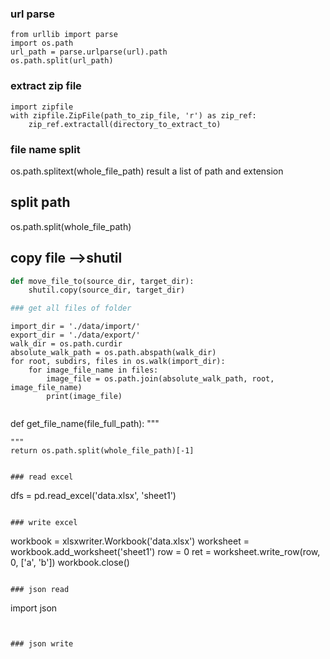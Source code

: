 
### url parse
```
from urllib import parse
import os.path
url_path = parse.urlparse(url).path
os.path.split(url_path)
```

### extract zip file
```
import zipfile
with zipfile.ZipFile(path_to_zip_file, 'r') as zip_ref:
    zip_ref.extractall(directory_to_extract_to)
```

### file name split
os.path.splitext(whole_file_path) result a list of path and extension

## split path
os.path.split(whole_file_path)

## copy file -->shutil
```python
def move_file_to(source_dir, target_dir):
    shutil.copy(source_dir, target_dir)

### get all files of folder
```
    import_dir = './data/import/'
    export_dir = './data/export/'
    walk_dir = os.path.curdir
    absolute_walk_path = os.path.abspath(walk_dir)
    for root, subdirs, files in os.walk(import_dir):
        for image_file_name in files:
            image_file = os.path.join(absolute_walk_path, root, image_file_name)
            print(image_file)
``` 

```
def get_file_name(file_full_path):
    """

    """
    return os.path.split(whole_file_path)[-1]
```

### read excel
```
dfs = pd.read_excel('data.xlsx', 'sheet1')
```

### write excel
```
workbook = xlsxwriter.Workbook('data.xlsx')
worksheet = workbook.add_worksheet('sheet1')
row = 0
ret = worksheet.write_row(row, 0, ['a', 'b'])
workbook.close()
```

### json read
```
import json

```


### json write
